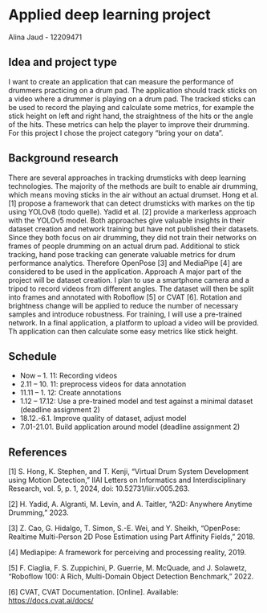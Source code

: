 # Applied deep learning project
Alina Jaud - 12209471

## Idea and project type
I want to create an application that can measure the performance of drummers practicing on a drum pad. The application should track sticks on a video where a drummer is playing on a drum pad. The tracked sticks can be used to record the playing and calculate some metrics, for example the stick height on left and right hand, the straightness of the hits or the angle of the hits. These metrics can help the player to improve their drumming.
For this project I chose the project category “bring your on data”.
## Background research
There are several approaches in tracking drumsticks with deep learning technologies. The majority of the methods are built to enable air drumming, which means moving sticks in the air without an actual drumset. Hong et al. [1] propose a framework that can detect drumsticks with markes on the tip using YOLOv8 (todo quelle). Yadid et al. [2] provide a markerless approach with the YOLOv5 model. Both approaches give valuable insights in their dataset creation and network training but have not published their datasets. Since they both focus on air drumming, they did not train their networks on frames of people drumming on an actual drum pad.
Additional to stick tracking, hand pose tracking can generate valuable metrics for drum performance analytics. Therefore OpenPose [3] and MediaPipe [4] are considered to be used in the application.
Approach
A major part of the project will be dataset creation. I plan to use a smartphone camera and a tripod to record videos from different angles. The dataset will then be split into frames and annotated with Roboflow [5] or CVAT [6]. Rotation and brightness change will be applied to reduce the number of necessary samples and introduce robustness. For training, I will use a pre-trained network. In a final application, a platform to upload a video will be provided. Th application can then calculate some easy metrics like stick height.
## Schedule
* Now – 1. 11: Recording videos
* 2.11 – 10. 11: preprocess videos for data annotation
* 11.11 – 1. 12: Create annotations
* 1.12 – 17.12: Use a pre-trained model and test against a minimal dataset (deadline assignment 2)
* 18.12.-6.1. Improve quality of dataset, adjust model
* 7.01-21.01. Build application around model (deadline assignment 2)
## References
[1]	S. Hong, K. Stephen, and T. Kenji, “Virtual Drum System Development using Motion Detection,” IIAI Letters on Informatics and Interdisciplinary Research, vol. 5, p. 1, 2024, doi: 10.52731/liir.v005.263.

[2]	H. Yadid, A. Algranti, M. Levin, and A. Taitler, “A2D: Anywhere Anytime Drumming,” 2023.

[3]	Z. Cao, G. Hidalgo, T. Simon, S.-E. Wei, and Y. Sheikh, “OpenPose: Realtime Multi-Person 2D Pose Estimation using Part Affinity Fields,” 2018.

[4]	Mediapipe: A framework for perceiving and processing reality, 2019.

[5]	F. Ciaglia, F. S. Zuppichini, P. Guerrie, M. McQuade, and J. Solawetz, “Roboflow 100: A Rich, Multi-Domain Object Detection Benchmark,” 2022.

[6]	CVAT, CVAT Documentation. [Online]. Available: https://docs.cvat.ai/docs/

